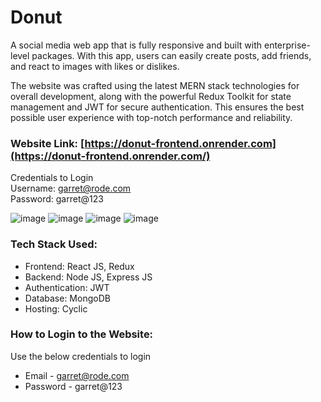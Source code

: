 # Donut

A social media web app that is fully responsive and built with enterprise-level packages. With this app, users can easily create posts, add friends, and react to images with likes or dislikes.

The website was crafted using the latest MERN stack technologies for overall development, along with the powerful Redux Toolkit for state management and JWT for secure authentication. This ensures the best possible user experience with top-notch performance and reliability.

### Website Link: [https://donut-frontend.onrender.com](https://donut-frontend.onrender.com/)</br>
Credentials to Login</br>
Username: garret@rode.com</br>
Password: garret@123

![image](https://github.com/user-attachments/assets/f35d7db8-4ab8-4d05-a877-3eb1b7a8025d)
![image](https://github.com/user-attachments/assets/ed5cce76-3b75-45b4-a218-7c8e7b229a8f)
![image](https://github.com/user-attachments/assets/5b1bcc4e-aa8a-46b7-832c-c243580da827)
![image](https://github.com/user-attachments/assets/31d79ee5-8ba6-402f-84a0-98c1f99dac44)


### Tech Stack Used: 
- Frontend: React JS, Redux
- Backend: Node JS, Express JS
- Authentication: JWT
- Database: MongoDB
- Hosting: Cyclic

### How to Login to the Website:
Use the below credentials to login
- Email - garret@rode.com
- Password - garret@123
